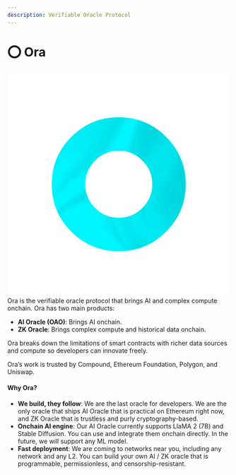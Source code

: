 ```yaml
---
description: Verifiable Oracle Protocol
---
```


# ⭕ Ora

<img src=".gitbook/assets/Rainbow-Radiating-V1_00167-b.png" alt="" data-size="line">Ora is the verifiable oracle protocol that brings AI and complex compute onchain. Ora has two main products:

* **AI Oracle (OAO)**: Brings AI onchain.
* **ZK Oracle**: Brings complex compute and historical data onchain.

Ora breaks down the limitations of smart contracts with richer data sources and compute so developers can innovate freely.

Ora’s work is trusted by Compound, Ethereum Foundation, Polygon, and Uniswap.

#### Why Ora?

* **We build, they follow**: We are the last oracle for developers. We are the only oracle that ships AI Oracle that is practical on Ethereum right now, and ZK Oracle that is trustless and purly cryptography-based.
* **Onchain AI engine**: Our AI Oracle currently supports LlaMA 2 (7B) and Stable Diffusion. You can use and integrate them onchain directly. In the future, we will support any ML model.
* **Fast deployment**: We are coming to networks near you, including any network and any L2. You can build your own AI / ZK oracle that is programmable, permissionless, and censorship-resistant.
